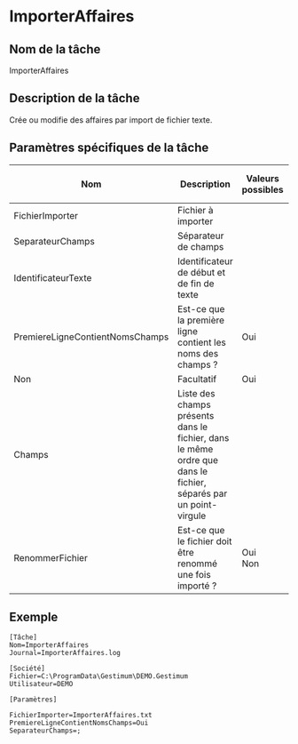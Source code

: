 # ImporterAffaires

## Nom de la tâche


ImporterAffaires


## Description de la tâche


Crée ou modifie des affaires par import de fichier texte.


## Paramètres spécifiques de la tâche










| Nom | Description | Valeurs possibles | Présence | Valeur par défaut |
|  --- | --- | --- | --- | --- |
| FichierImporter | Fichier à importer |   | Obligatoire |   |
| SeparateurChamps | Séparateur de champs |   | Facultatif | ; |
| IdentificateurTexte | Identificateur de début et de fin de texte |   | Facultatif |   |
| PremiereLigneContientNomsChamps | Est-ce que la première ligne contient les noms des champs ? | Oui
Non | Facultatif | Oui |
| Champs | Liste des champs présents dans le fichier, dans le même ordre que dans le fichier, séparés par un point-virgule |   | Facultatif |   |
| RenommerFichier | Est-ce que le fichier doit être renommé une fois importé ? | Oui <br>Non | Facultatif | Non |


## Exemple


```
[Tâche]
Nom=ImporterAffaires
Journal=ImporterAffaires.log

[Société]
Fichier=C:\ProgramData\Gestimum\DEMO.Gestimum
Utilisateur=DEMO

[Paramètres]

FichierImporter=ImporterAffaires.txt
PremiereLigneContientNomsChamps=Oui
SeparateurChamps=;
```

